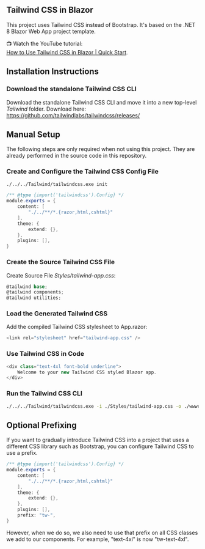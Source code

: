 ## Tailwind CSS in Blazor
This project uses Tailwind CSS instead of Bootstrap. It's based on the .NET 8 Blazor Web App project template.

:tv: Watch the YouTube tutorial:  
[How to Use Tailwind CSS in Blazor | Quick Start](https://youtu.be/put2m4xTJ30).

## Installation Instructions
### Download the standalone Tailwind CSS CLI
Download the standalone Tailwind CSS CLI and move it into a new top-level *Tailwind* folder.
Download here: https://github.com/tailwindlabs/tailwindcss/releases/

## Manual Setup
The following steps are only required when not using this project. They are already performed in the source code in this repository.

### Create and Configure the Tailwind CSS Config File
```bash
./../../Tailwind/tailwindcss.exe init
```

```csharp
/** @type {import('tailwindcss').Config} */
module.exports = {
    content: [
        "./../**/*.{razor,html,cshtml}"
    ],
    theme: {
        extend: {},
    },
    plugins: [],
}
```

### Create the Source Tailwind CSS File
Create Source File *Styles/tailwind-app.css*:
```csharp
@tailwind base;
@tailwind components;
@tailwind utilities;
```

### Load the Generated Tailwind CSS
Add the compiled Tailwind CSS stylesheet to App.razor:
```csharp
<link rel="stylesheet" href="tailwind-app.css" />
```

### Use Tailwind CSS in Code
```csharp
<div class="text-4xl font-bold underline">
    Welcome to your new Tailwind CSS styled Blazor app.
</div>
```

### Run the Tailwind CSS CLI
```bash
./../../Tailwind/tailwindcss.exe -i ./Styles/tailwind-app.css -o ./wwwroot/tailwind-app.css --watch
```

## Optional Prefixing
If you want to gradually introduce Tailwind CSS into a project that uses a different CSS library such as Bootstrap, you can configure Tailwind CSS to use a prefix.

```csharp
/** @type {import('tailwindcss').Config} */
module.exports = {
    content: [
        "./../**/*.{razor,html,cshtml}"
    ],
    theme: {
        extend: {},
    },
    plugins: [],
    prefix: "tw-",
}
```

However, when we do so, we also need to use that prefix on all CSS classes we add to our components. For example, "text-4xl" is now "tw-text-4xl".
